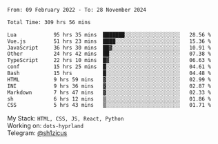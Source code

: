 <!--START_SECTION:waka-->

```txt
From: 09 February 2022 - To: 28 November 2024

Total Time: 309 hrs 56 mins

Lua            95 hrs 35 mins  ███████░░░░░░░░░░░░░░░░░░   28.56 %
Vue.js         51 hrs 23 mins  ████░░░░░░░░░░░░░░░░░░░░░   15.36 %
JavaScript     36 hrs 30 mins  ██▓░░░░░░░░░░░░░░░░░░░░░░   10.91 %
Other          24 hrs 42 mins  ██░░░░░░░░░░░░░░░░░░░░░░░   07.38 %
TypeScript     22 hrs 10 mins  █▓░░░░░░░░░░░░░░░░░░░░░░░   06.63 %
conf           15 hrs 25 mins  █░░░░░░░░░░░░░░░░░░░░░░░░   04.61 %
Bash           15 hrs          █░░░░░░░░░░░░░░░░░░░░░░░░   04.48 %
HTML           9 hrs 59 mins   ▓░░░░░░░░░░░░░░░░░░░░░░░░   02.99 %
INI            9 hrs 36 mins   ▓░░░░░░░░░░░░░░░░░░░░░░░░   02.87 %
Markdown       7 hrs 47 mins   ▓░░░░░░░░░░░░░░░░░░░░░░░░   02.33 %
sh             6 hrs 12 mins   ▒░░░░░░░░░░░░░░░░░░░░░░░░   01.86 %
CSS            5 hrs 43 mins   ▒░░░░░░░░░░░░░░░░░░░░░░░░   01.71 %
```

<!--END_SECTION:waka-->
My Stack: `HTML, CSS, JS, React, Python` <br>
Working on: `dots-hyprland` <br>
Telegram: [@sh1zicus](https://t.me/sh1zicus) 

